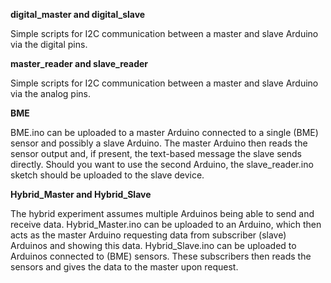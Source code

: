 **digital_master and digital_slave**

Simple scripts for I2C communication between a master and slave Arduino via the digital pins.

**master_reader and slave_reader**

Simple scripts for I2C communication between a master and slave Arduino via the analog pins.

**BME**

BME.ino can be uploaded to a master Arduino connected to a single (BME) sensor and possibly a slave Arduino. The master Arduino then reads the sensor output and, if present, the text-based message the slave sends directly. Should you want to use the second Arduino, the slave_reader.ino sketch should be uploaded to the slave device.

**Hybrid_Master and Hybrid_Slave**

The hybrid experiment assumes multiple Arduinos being able to send and receive data. Hybrid_Master.ino can be uploaded to an Arduino, which then acts as the master Arduino requesting data from subscriber (slave) Arduinos and showing this data. Hybrid_Slave.ino can be uploaded to Arduinos connected to (BME) sensors. These subscribers then reads the sensors and gives the data to the master upon request.